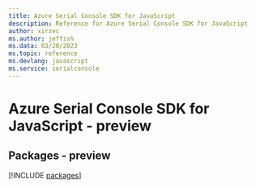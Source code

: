 ```yaml
---
title: Azure Serial Console SDK for JavaScript
description: Reference for Azure Serial Console SDK for JavaScript
author: xirzec
ms.author: jeffish
ms.data: 03/20/2023
ms.topic: reference
ms.devlang: javascript
ms.service: serialconsole
---
```

# Azure Serial Console SDK for JavaScript - preview
## Packages - preview
[!INCLUDE [packages](serial-console-index.md)]